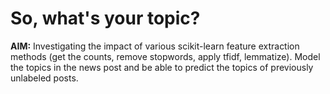 # So, what's your topic?

**AIM:** Investigating the impact of various scikit-learn feature extraction methods (get the counts, remove stopwords, apply tfidf, lemmatize). Model the topics in the news post and be able to predict the topics of previously unlabeled posts.
